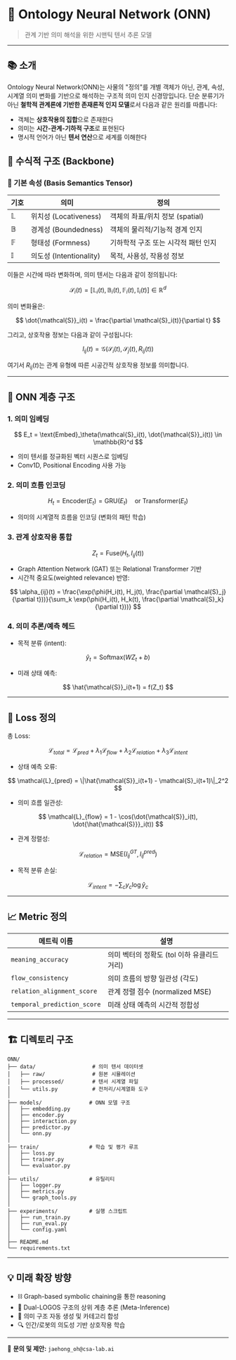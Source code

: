 # 🧠 Ontology Neural Network (ONN)

> 관계 기반 의미 해석을 위한 시맨틱 텐서 추론 모델

---

## 📚 소개

Ontology Neural Network(ONN)는 사물의 "정의"를 개별 객체가 아닌, 관계, 속성, 시계열 의미 변화를 기반으로 해석하는 구조적 의미 인지 신경망입니다. 단순 분류기가 아닌 **철학적 관계론에 기반한 존재론적 인지 모델**로서 다음과 같은 원리를 따릅니다:

- 객체는 **상호작용의 집합**으로 존재한다
- 의미는 **시간-관계-기하적 구조**로 표현된다
- 명시적 언어가 아닌 **텐서 연산**으로 세계를 이해한다


## 🧠 수식적 구조 (Backbone)

### 📐 기본 속성 (Basis Semantics Tensor)

| 기호           | 의미                   | 정의                               |
|----------------|------------------------|------------------------------------|
| $\mathbb{L}$   | 위치성 (Locativeness)   | 객체의 좌표/위치 정보 (spatial)       |
| $\mathbb{B}$   | 경계성 (Boundedness)    | 객체의 물리적/기능적 경계 인지        |
| $\mathbb{F}$   | 형태성 (Formness)       | 기하학적 구조 또는 시각적 패턴 인지    |
| $\mathbb{I}$   | 의도성 (Intentionality) | 목적, 사용성, 작용성 정보             |

이들은 시간에 따라 변화하며, 의미 텐서는 다음과 같이 정의됩니다:

$$
\mathcal{S}_i(t) = [\mathbb{L}_i(t), \mathbb{B}_i(t), \mathbb{F}_i(t), \mathbb{I}_i(t)] \in \mathbb{R}^d
$$

의미 변화율은:

$$
\dot{\mathcal{S}}_i(t) = \frac{\partial \mathcal{S}_i(t)}{\partial t}
$$

그리고, 상호작용 정보는 다음과 같이 구성됩니다:

$$
I_{ij}(t) = \mathcal{G}(\mathcal{S}_i(t), \mathcal{S}_j(t), R_{ij}(t))
$$

여기서 $R_{ij}(t)$는 관계 유형에 따른 시공간적 상호작용 정보를 의미합니다.


---

## 🧮 ONN 계층 구조

### 1. 의미 임베딩

$$
E_t = \text{Embed}_\theta(\mathcal{S}_i(t), \dot{\mathcal{S}}_i(t)) \in \mathbb{R}^d
$$

- 의미 텐서를 정규화된 벡터 시퀀스로 임베딩
- Conv1D, Positional Encoding 사용 가능

### 2. 의미 흐름 인코딩

$$
H_t = \text{Encoder}(E_t) = \text{GRU}(E_t) \quad \text{or Transformer}(E_t)
$$

- 의미의 시계열적 흐름을 인코딩 (변화의 패턴 학습)

### 3. 관계 상호작용 통합

$$
Z_t = \text{Fuse}(H_t, I_{ij}(t))
$$

- Graph Attention Network (GAT) 또는 Relational Transformer 기반
- 시간적 중요도(weighted relevance) 반영:

$$
\alpha_{ij}(t) = \frac{\exp(\phi(H_i(t), H_j(t), \frac{\partial \mathcal{S}_j}{\partial t}))}{\sum_k \exp(\phi(H_i(t), H_k(t), \frac{\partial \mathcal{S}_k}{\partial t}))}
$$


### 4. 의미 추론/예측 헤드

- 목적 분류 (intent):

$$
\hat{y}_t = \text{Softmax}(W Z_t + b)
$$

- 미래 상태 예측:

$$
\hat{\mathcal{S}}_i(t+1) = f(Z_t)
$$


---

## 🎯 Loss 정의

총 Loss:

$$
\mathcal{L}_{total} = \mathcal{L}_{pred} + \lambda_1 \mathcal{L}_{flow} + \lambda_2 \mathcal{L}_{relation} + \lambda_3 \mathcal{L}_{intent}
$$

- 상태 예측 오류:

$$
\mathcal{L}_{pred} = \|\hat{\mathcal{S}}_i(t+1) - \mathcal{S}_i(t+1)\|_2^2
$$

- 의미 흐름 일관성:

$$
\mathcal{L}_{flow} = 1 - \cos(\dot{\mathcal{S}}_i(t), \dot{\hat{\mathcal{S}}}_i(t))
$$

- 관계 정렬성:

$$
\mathcal{L}_{relation} = \text{MSE}(I_{ij}^{GT}, I_{ij}^{pred})
$$

- 목적 분류 손실:

$$
\mathcal{L}_{intent} = -\sum_{c} y_c \log \hat{y}_c
$$


---

## 📈 Metric 정의

| 메트릭 이름 | 설명 |
|-------------|------|
| `meaning_accuracy` | 의미 벡터의 정확도 (tol 이하 유클리드 거리) |
| `flow_consistency` | 의미 흐름의 방향 일관성 (각도) |
| `relation_alignment_score` | 관계 정렬 점수 (normalized MSE) |
| `temporal_prediction_score` | 미래 상태 예측의 시간적 정합성 |


---

## 🏗️ 디렉토리 구조

```
ONN/
├── data/                  # 의미 텐서 데이터셋
│   ├── raw/               # 원본 시뮬레이션
│   ├── processed/         # 텐서 시계열 파일
│   └── utils.py           # 전처리/시계열화 도구
│
├── models/               # ONN 모델 구조
│   ├── embedding.py
│   ├── encoder.py
│   ├── interaction.py
│   ├── predictor.py
│   └── onn.py
│
├── train/                # 학습 및 평가 루프
│   ├── loss.py
│   ├── trainer.py
│   └── evaluator.py
│
├── utils/                # 유틸리티
│   ├── logger.py
│   ├── metrics.py
│   └── graph_tools.py
│
├── experiments/          # 실행 스크립트
│   ├── run_train.py
│   ├── run_eval.py
│   └── config.yaml
│
├── README.md
└── requirements.txt
```


---

## 💡 미래 확장 방향

- ⛓️ Graph-based symbolic chaining을 통한 reasoning
- 🧠 Dual-LOGOS 구조의 상위 계층 추론 (Meta-Inference)
- 🧬 의미 구조 자동 생성 및 카테고리 합성
- 🔍 인간/로봇의 의도성 기반 상호작용 학습


---

📌 **문의 및 제안:** `jaehong_oh@csa-lab.ai`
